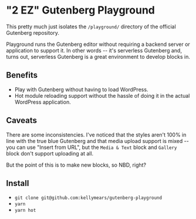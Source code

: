 # "2 EZ" Gutenberg Playground

This pretty much just isolates the `/playground/` directory of the official Gutenberg repository.

Playground runs the Gutenberg editor without requiring a backend server or application to support it. In other words -- it's serverless Gutenberg and, turns out, serverless Gutenberg is a great environment to develop blocks in.

## Benefits

- Play with Gutenberg without having to load WordPress.
- Hot module reloading support without the hassle of doing it in the actual WordPress application.

## Caveats

There are some inconsistencies. I've noticed that the styles aren't 100% in line with the true blue Gutenberg and that media upload support is mixed -- you can use "Insert from URL", but the `Media & Text` block and `Gallery` block don't support uploading at all.

But the point of this is to make new blocks, so NBD, right?

## Install

- `git clone git@github.com:kellymears/gutenberg-playground`
- `yarn`
- `yarn hot`
